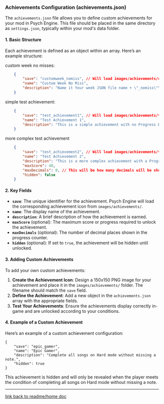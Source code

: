 ### Achievements Configuration (achievements.json)

The `achievements.json` file allows you to define custom achievements for your mod in Psych Engine. This file should be placed in the same directory as `settings.json`, typically within your mod's data folder.

#### 1. **Basic Structure**

Each achievement is defined as an object within an array. Here’s an example structure:

custom week no misses:

```json
    {
        "save": "customweek_nomiss", // Will load images/achievements/customweek_nomiss.png
        "name": "Custom Week No Miss",
        "description": "Name it Your week JSON file name + \"_nomiss\"\nif you want it to be handled automatically by Psych Engine"
    }
```

simple test achievement:

```json
    {
        "save": "test_achievement1", // Will load images/achievements/test_achievement1.png
        "name": "Test Achievement 1",
        "description": "This is a simple achievement with no Progress Bar"
    }
```
more complex test achievement

```json
    {
        "save": "test_achievement2", // Will load images/achievements/test_achievement2.png
        "name": "Test Achievement 2",
        "description": "This is a more complex achievement with a Progress Bar and\nall changeable variables being shown.",
        "maxScore": 40,
        "maxDecimals": 0, // This will be how many decimals will be shown on the progress counter
        "hidden": false
    }
```

#### 2. **Key Fields**

- **`save`**: The unique identifier for the achievement. Psych Engine will load the corresponding achievement icon from `images/achievements/`.
- **`name`**: The display name of the achievement.
- **`description`**: A brief description of how the achievement is earned.
- **`maxScore`** (optional): The maximum score or progress required to unlock the achievement.
- **`maxDecimals`** (optional): The number of decimal places shown in the progress counter.
- **`hidden`** (optional): If set to `true`, the achievement will be hidden until unlocked.

#### 3. **Adding Custom Achievements**

To add your own custom achievements:

1. **Create the Achievement Icon**: Design a 150x150 PNG image for your achievement and place it in the `images/achievements/` folder. The filename should match the `save` field.
2. **Define the Achievement**: Add a new object in the `achievements.json` array with the appropriate fields.
3. **Test Your Achievements**: Ensure the achievements display correctly in-game and are unlocked according to your conditions.

#### 4. **Example of a Custom Achievement**

Here’s an example of a custom achievement configuration:

```
{
    "save": "epic_gamer",
    "name": "Epic Gamer",
    "description": "Complete all songs on Hard mode without missing a note.",
    "hidden": true
}
```

This achievement is hidden and will only be revealed when the player meets the condition of completing all songs on Hard mode without missing a note.

---
 [link back to readme/home doc](https://github.com/BobbyDrawz/psych-engine-modding-docs-unofficial/blob/main/README.md)
